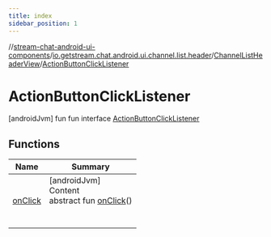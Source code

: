 ```yaml
---
title: index
sidebar_position: 1
---
```

//[stream-chat-android-ui-components](../../../../index.md)/[io.getstream.chat.android.ui.channel.list.header](../../index.md)/[ChannelListHeaderView](../index.md)/[ActionButtonClickListener](index.md)



# ActionButtonClickListener  
 [androidJvm] fun fun interface [ActionButtonClickListener](index.md)   


## Functions  
  
|  Name |  Summary | 
|---|---|
| <a name="io.getstream.chat.android.ui.channel.list.header/ChannelListHeaderView.ActionButtonClickListener/onClick/#/PointingToDeclaration/"></a>[onClick](onClick.md)| <a name="io.getstream.chat.android.ui.channel.list.header/ChannelListHeaderView.ActionButtonClickListener/onClick/#/PointingToDeclaration/"></a>[androidJvm]  <br/>Content  <br/>abstract fun [onClick](onClick.md)()  <br/><br/><br/>|


